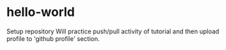 # hello-world
Setup repository
Will practice push/pull activity of tutorial and then upload profile to 'github profile' section.
